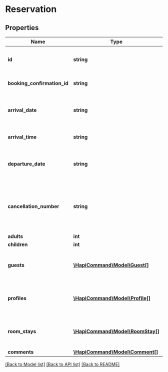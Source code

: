 # Reservation

## Properties
Name | Type | Description | Notes
------------ | ------------- | ------------- | -------------
**id** | **string** | pms reservation id and object key | [optional] 
**booking_confirmation_id** | **string** | crs reservation id | [optional] 
**arrival_date** | **string** | check-in date, in YYYY-MM-DD format | [optional] 
**arrival_time** | **string** | estimated check-in time | [optional] 
**departure_date** | **string** | check-out date, in YYYY-MM-DD format | [optional] 
**cancellation_number** | **string** | cancellation number for reservation. may be supplied externally or returned from pms | [optional] 
**adults** | **int** |  | [optional] 
**children** | **int** |  | [optional] 
**guests** | [**\HapiCommand\Model\Guest[]**](Guest.md) | guest profiles associated to reservation | [optional] 
**profiles** | [**\HapiCommand\Model\Profile[]**](Profile.md) | non-guest profiles associated to reservation | [optional] 
**room_stays** | [**\HapiCommand\Model\RoomStay[]**](RoomStay.md) | room stay information associated to reservation | [optional] 
**comments** | [**\HapiCommand\Model\Comment[]**](Comment.md) |  | [optional] 

[[Back to Model list]](../README.md#documentation-for-models) [[Back to API list]](../README.md#documentation-for-api-endpoints) [[Back to README]](../README.md)

